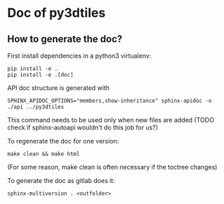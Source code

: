 # Doc of py3dtiles

## How to generate the doc?

First install dependencies in a python3 virtualenv:

```
pip install -e .
pip install -e .[doc]
```

API doc structure is generated with
```
SPHINX_APIDOC_OPTIONS="members,show-inheritance" sphinx-apidoc -o ./api ../py3dtiles
```
This command needs to be used only when new files are added (TODO check if sphinx-autoapi wouldn't do this job for us?)

To regenerate the doc for one version:

```
make clean && make html
```
(For some reason, make clean is often necessary if the toctree changes)

To generate the doc as gitlab does it:

```
sphinx-multiversion . <outfolder>
```
